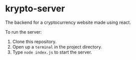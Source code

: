 # krypto-server
The backend for a cryptocurrency website made using react.

To run the server:
1. Clone this repository.
2. Open up a `terminal` in the project directory. 
3. Type `node index.js` to start the server. 
